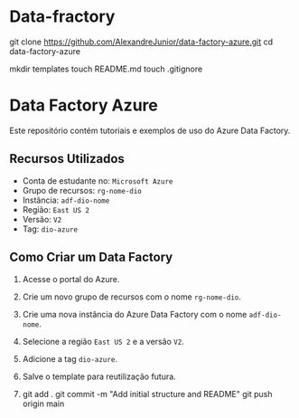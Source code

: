 # Data-fractory

git clone https://github.com/AlexandreJunior/data-factory-azure.git
cd data-factory-azure

mkdir templates
touch README.md
touch .gitignore

# Data Factory Azure

Este repositório contém tutoriais e exemplos de uso do Azure Data Factory.

## Recursos Utilizados

- Conta de estudante no: `Microsoft Azure`
- Grupo de recursos: `rg-nome-dio`
- Instância: `adf-dio-nome`
- Região: `East US 2`
- Versão: `V2`
- Tag: `dio-azure`

## Como Criar um Data Factory

1. Acesse o portal do Azure.
2. Crie um novo grupo de recursos com o nome `rg-nome-dio`.
3. Crie uma nova instância do Azure Data Factory com o nome `adf-dio-nome`.
4. Selecione a região `East US 2` e a versão `V2`.
5. Adicione a tag `dio-azure`.
6. Salve o template para reutilização futura.
   
8. git add .
git commit -m "Add initial structure and README"
git push origin main


